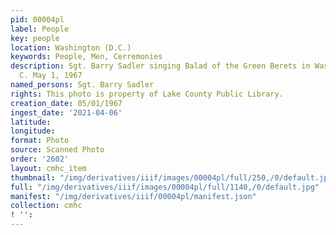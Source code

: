 ```yaml
---
pid: 00004pl
label: People
key: people
location: Washington (D.C.)
keywords: People, Men, Cerremonies
description: Sgt. Barry Sadler singing Balad of the Green Berets in Washington D.
  C. May 1, 1967
named_persons: Sgt. Barry Sadler
rights: This photo is property of Lake County Public Library.
creation_date: 05/01/1967
ingest_date: '2021-04-06'
latitude: 
longitude: 
format: Photo
source: Scanned Photo
order: '2602'
layout: cmhc_item
thumbnail: "/img/derivatives/iiif/images/00004pl/full/250,/0/default.jpg"
full: "/img/derivatives/iiif/images/00004pl/full/1140,/0/default.jpg"
manifest: "/img/derivatives/iiif/00004pl/manifest.json"
collection: cmhc
! '': 
---
```

